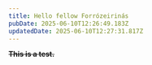 ```yaml
---
title: Hello fellow Forrózeirinás
pubDate: 2025-06-10T12:26:49.183Z
updatedDate: 2025-06-10T12:27:31.817Z
---
```


**~~This is a test.~~**
